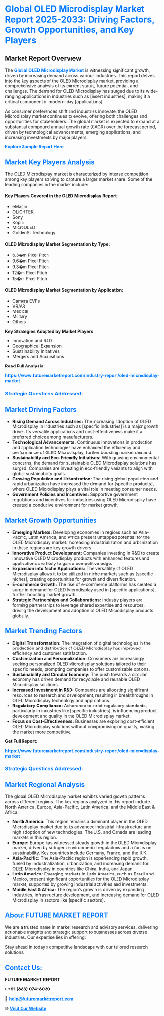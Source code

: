 <h1 style="color: #007BFF;">Global OLED Microdisplay Market Report 2025-2033: Driving Factors, Growth Opportunities, and Key Players</h1>

<section id="overview">
<h2>Market Report Overview</h2>
<p>The <a href="https://www.futuremarketreport.com/industry-report/oled-microdisplay-market" style="color: #007BFF; text-decoration: none;"><strong>Global OLED Microdisplay Market</strong></a> is witnessing significant growth, driven by increasing demand across various industries. This report delves into the key aspects of the OLED Microdisplay market, providing a comprehensive analysis of its current status, future potential, and challenges. The demand for OLED Microdisplay has surged due to its wide-ranging applications in industries such as [insert industries], making it a critical component in modern-day [applications].</p>
<p>As consumer preferences shift and industries innovate, the OLED Microdisplay market continues to evolve, offering both challenges and opportunities for stakeholders. The global market is expected to expand at a substantial compound annual growth rate (CAGR) over the forecast period, driven by technological advancements, emerging applications, and increasing investments by major players.</p>
</section>

<section id="overview">
<p><a href="https://www.futuremarketreport.com/request-sample/reportId=75446" style="color: #007BFF; text-decoration: none;"><strong>Explore Sample Report Here</strong></a></p>
</section>

<section id="key-players">
<h2 style="color: #007BFF;">Market Key Players Analysis</h2>
<p>The OLED Microdisplay market is characterized by intense competition among key players striving to capture a larger market share. Some of the leading companies in the market include:</p>
<h4>Key Players Covered in the OLED Microdisplay Report:</h4>
<ul><li>eMagin</li><li>OLiGHTEK</li><li>Sony</li><li>Kopin</li><li>MicroOLED</li><li>GoldenSi Technology</li></ul>
<h4>OLED Microdisplay Market Segmentation by Type:</h4>
<ul><li>6.3�m Pixel Pitch</li><li>9.6�m Pixel Pitch</li><li>9.3�m Pixel Pitch</li><li>12�m Pixel Pitch</li><li>15�m Pixel Pitch</li></ul>

<h4>OLED Microdisplay Market Segmentation by Application:</h4>
<ul><li>Camera EVFs</li><li>VR/AR</li><li>Medical</li><li>Military</li><li>Others</li></ul>
<p><strong>Key Strategies Adopted by Market Players:</strong></p>
<ul>
<li>Innovation and R&D</li>
<li>Geographical Expansion</li>
<li>Sustainability Initiatives</li>
<li>Mergers and Acquisitions</li>
</ul>
</section>

<section>
<p><strong>Read Full Analysis: </strong></p><a href="https://www.futuremarketreport.com/industry-report/oled-microdisplay-market" style="color: #007BFF; text-decoration: none;"><strong>https://www.futuremarketreport.com/industry-report/oled-microdisplay-market</strong></a>
<h3 style="color: #007BFF;">Strategic Questions Addressed:</h3>
</section>

<section id="driving-factors">
<h2 style="color: #007BFF;">Market Driving Factors</h2>
<ul>
<li><strong>Rising Demand Across Industries:</strong> The increasing adoption of OLED Microdisplay in industries such as [specific industries] is a major growth driver. Its versatile applications and cost-effectiveness make it a preferred choice among manufacturers.</li>
<li><strong>Technological Advancements:</strong> Continuous innovations in production and application technologies have enhanced the efficiency and performance of OLED Microdisplay, further boosting market demand.</li>
<li><strong>Sustainability and Eco-Friendly Initiatives:</strong> With growing environmental concerns, the demand for sustainable OLED Microdisplay solutions has surged. Companies are investing in eco-friendly variants to align with global sustainability goals.</li>
<li><strong>Growing Population and Urbanization:</strong> The rising global population and rapid urbanization have increased the demand for [specific products], where OLED Microdisplay plays a vital role in meeting consumer needs.</li>
<li><strong>Government Policies and Incentives:</strong> Supportive government regulations and incentives for industries using OLED Microdisplay have created a conducive environment for market growth.</li>
</ul>
</section>

<section id="growth-opportunities">
<h2 style="color: #007BFF;">Market Growth Opportunities</h2>
<ul>
<li><strong>Emerging Markets:</strong> Developing economies in regions such as Asia-Pacific, Latin America, and Africa present untapped potential for the OLED Microdisplay market. Increasing industrialization and urbanization in these regions are key growth drivers.</li>
<li><strong>Innovative Product Development:</strong> Companies investing in R&D to create innovative OLED Microdisplay products with enhanced features and applications are likely to gain a competitive edge.</li>
<li><strong>Expansion into Niche Applications:</strong> The versatility of OLED Microdisplay allows it to be utilized in niche markets such as [specific niches], creating opportunities for growth and diversification.</li>
<li><strong>E-commerce Growth:</strong> The rise of e-commerce platforms has created a surge in demand for OLED Microdisplay used in [specific applications], further boosting market growth.</li>
<li><strong>Strategic Partnerships and Collaborations:</strong> Industry players are forming partnerships to leverage shared expertise and resources, driving the development and adoption of OLED Microdisplay products globally.</li>
</ul>
</section>

<section id="trending-factors">
<h2 style="color: #007BFF;">Market Trending Factors</h2>
<ul>
<li><strong>Digital Transformation:</strong> The integration of digital technologies in the production and distribution of OLED Microdisplay has improved efficiency and customer satisfaction.</li>
<li><strong>Customization and Personalization:</strong> Consumers are increasingly seeking personalized OLED Microdisplay solutions tailored to their specific needs, prompting companies to offer customizable options.</li>
<li><strong>Sustainability and Circular Economy:</strong> The push towards a circular economy has driven demand for recyclable and reusable OLED Microdisplay solutions.</li>
<li><strong>Increased Investment in R&D:</strong> Companies are allocating significant resources to research and development, resulting in breakthroughs in OLED Microdisplay technology and applications.</li>
<li><strong>Regulatory Compliance:</strong> Adherence to strict regulatory standards, particularly in industries like [specific industries], is influencing product development and quality in the OLED Microdisplay market.</li>
<li><strong>Focus on Cost-Effectiveness:</strong> Businesses are exploring cost-efficient OLED Microdisplay solutions without compromising on quality, making the market more competitive.</li>
</ul>
</section>

<section>
<p><strong>Get Full Report: </strong></p><a href="https://www.futuremarketreport.com/industry-report/oled-microdisplay-market" style="color: #007BFF; text-decoration: none;"><strong>https://www.futuremarketreport.com/industry-report/oled-microdisplay-market</strong></a>
<h3 style="color: #007BFF;">Strategic Questions Addressed:</h3>
</section>


<section id="regional-analysis">
<h2 style="color: #007BFF;">Market Regional Analysis</h2>
<p>The global OLED Microdisplay market exhibits varied growth patterns across different regions. The key regions analyzed in this report include North America, Europe, Asia-Pacific, Latin America, and the Middle East & Africa:</p>
<ul>
<li><strong>North America:</strong> This region remains a dominant player in the OLED Microdisplay market due to its advanced industrial infrastructure and high adoption of new technologies. The U.S. and Canada are leading markets in this region.</li>
<li><strong>Europe:</strong> Europe has witnessed steady growth in the OLED Microdisplay market, driven by stringent environmental regulations and a focus on sustainability. Key countries include Germany, France, and the U.K.</li>
<li><strong>Asia-Pacific:</strong> The Asia-Pacific region is experiencing rapid growth, fueled by industrialization, urbanization, and increasing demand for OLED Microdisplay in countries like China, India, and Japan.</li>
<li><strong>Latin America:</strong> Emerging markets in Latin America, such as Brazil and Mexico, present significant opportunities for the OLED Microdisplay market, supported by growing industrial activities and investments.</li>
<li><strong>Middle East & Africa:</strong> The region’s growth is driven by expanding industries, infrastructure development, and increasing demand for OLED Microdisplay in sectors like [specific sectors].</li>
</ul>
</section>

<footer>
<h2 style="color: #007BFF;">About FUTURE MARKET REPORT</h2>
<p>We are a trusted name in market research and advisory services, delivering actionable insights and strategic support to businesses across diverse industries. Our expertise lies in offering:</p>

<p>Stay ahead in today’s competitive landscape with our tailored research solutions.</p>

<h2 style="color: #007BFF;">Contact Us:</h2>
<p><strong>FUTURE MARKET REPORT</strong></p>
<p>📞 <strong>+91 (883) 074-8030</strong></p>
<p>📧 <strong><a href="mailto:help@futuremarketreport.com" style="color: #007BFF;">help@futuremarketreport.com</a></strong></p>
<p>🌐 <strong><a href="https://www.futuremarketreport.com/" style="color: #007BFF;">Visit Our Website</a></strong></p>
</footer>